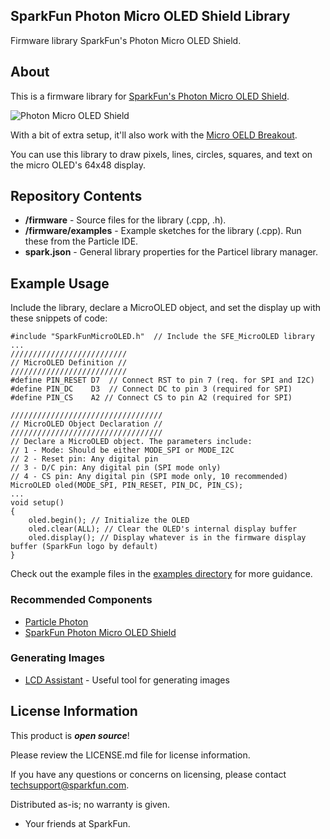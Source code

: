 ## SparkFun Photon Micro OLED Shield Library

Firmware library SparkFun's Photon Micro OLED Shield.

About
-------------------

This is a firmware library for [SparkFun's Photon Micro OLED Shield](https://www.sparkfun.com/products/13628).

![Photon Micro OLED Shield](https://cdn.sparkfun.com//assets/parts/1/1/0/1/5/13628-04a.jpg)


With a bit of extra setup, it'll also work with the [Micro OELD Breakout](https://www.sparkfun.com/products/13003).

You can use this library to draw pixels, lines, circles, squares, and text on the micro OLED's 64x48 display.

Repository Contents
-------------------

* **/firmware** - Source files for the library (.cpp, .h).
* **/firmware/examples** - Example sketches for the library (.cpp). Run these from the Particle IDE. 
* **spark.json** - General library properties for the Particel library manager. 

Example Usage
-------------------

Include the library, declare a MicroOLED object, and set the display up with these snippets of code:

	#include "SparkFunMicroOLED.h"  // Include the SFE_MicroOLED library
	...
	//////////////////////////
	// MicroOLED Definition //
	//////////////////////////
	#define PIN_RESET D7  // Connect RST to pin 7 (req. for SPI and I2C)
	#define PIN_DC    D3  // Connect DC to pin 3 (required for SPI)
	#define PIN_CS    A2 // Connect CS to pin A2 (required for SPI)

	//////////////////////////////////
	// MicroOLED Object Declaration //
	//////////////////////////////////
	// Declare a MicroOLED object. The parameters include:
	// 1 - Mode: Should be either MODE_SPI or MODE_I2C
	// 2 - Reset pin: Any digital pin
	// 3 - D/C pin: Any digital pin (SPI mode only)
	// 4 - CS pin: Any digital pin (SPI mode only, 10 recommended)
	MicroOLED oled(MODE_SPI, PIN_RESET, PIN_DC, PIN_CS);
	...
	void setup()
	{
		oled.begin(); // Initialize the OLED
		oled.clear(ALL); // Clear the OLED's internal display buffer
		oled.display(); // Display whatever is in the firmware display buffer (SparkFun logo by default)
	}

Check out the example files in the [examples directory](https://github.com/sparkfun/SparkFun_Photon_Micro_OLED_Shield_Library/tree/master/firmware/examples) for more guidance.

### Recommended Components

* [Particle Photon](https://www.sparkfun.com/products/13345)
* [SparkFun Photon Micro OLED Shield](https://www.sparkfun.com/products/13628)

### Generating Images

* [LCD Assistant](http://en.radzio.dxp.pl/bitmap_converter/) - Useful tool for generating images 

License Information
-------------------

This product is _**open source**_! 

Please review the LICENSE.md file for license information. 

If you have any questions or concerns on licensing, please contact techsupport@sparkfun.com.

Distributed as-is; no warranty is given.

- Your friends at SparkFun.
